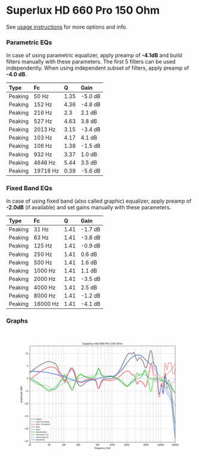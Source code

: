 # Superlux HD 660 Pro 150 Ohm
See [usage instructions](https://github.com/jaakkopasanen/AutoEq#usage) for more options and info.

### Parametric EQs
In case of using parametric equalizer, apply preamp of **-4.1dB** and build filters manually
with these parameters. The first 5 filters can be used independently.
When using independent subset of filters, apply preamp of **-4.0 dB**.

| Type    | Fc       |    Q | Gain    |
|:--------|:---------|:-----|:--------|
| Peaking | 50 Hz    | 1.35 | -5.0 dB |
| Peaking | 152 Hz   | 4.36 | -4.8 dB |
| Peaking | 216 Hz   | 2.3  | 2.1 dB  |
| Peaking | 527 Hz   | 4.63 | 3.8 dB  |
| Peaking | 2013 Hz  | 3.15 | -3.4 dB |
| Peaking | 103 Hz   | 4.17 | 4.1 dB  |
| Peaking | 106 Hz   | 1.38 | -1.5 dB |
| Peaking | 932 Hz   | 3.37 | 1.0 dB  |
| Peaking | 4646 Hz  | 5.44 | 3.5 dB  |
| Peaking | 19718 Hz | 0.39 | -5.6 dB |

### Fixed Band EQs
In case of using fixed band (also called graphic) equalizer, apply preamp of **-2.0dB**
(if available) and set gains manually with these parameters.

| Type    | Fc       |    Q | Gain    |
|:--------|:---------|:-----|:--------|
| Peaking | 31 Hz    | 1.41 | -1.7 dB |
| Peaking | 63 Hz    | 1.41 | -3.8 dB |
| Peaking | 125 Hz   | 1.41 | -0.9 dB |
| Peaking | 250 Hz   | 1.41 | 0.6 dB  |
| Peaking | 500 Hz   | 1.41 | 1.6 dB  |
| Peaking | 1000 Hz  | 1.41 | 1.1 dB  |
| Peaking | 2000 Hz  | 1.41 | -3.5 dB |
| Peaking | 4000 Hz  | 1.41 | 2.5 dB  |
| Peaking | 8000 Hz  | 1.41 | -1.2 dB |
| Peaking | 16000 Hz | 1.41 | -4.1 dB |

### Graphs
![](./Superlux%20HD%20660%20Pro%20150%20Ohm.png)